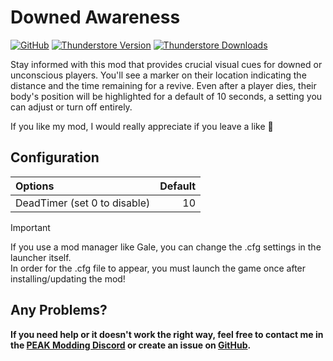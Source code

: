 # Downed Awareness

[![GitHub](https://img.shields.io/badge/GitHub-DownedAwareness-brightgreen?style=for-the-badge&logo=GitHub)](https://github.com/lucyd-dev/DownedAwareness/)
[![Thunderstore Version](https://img.shields.io/thunderstore/v/LucydDemon/DownedAwareness?style=for-the-badge&logo=thunderstore&logoColor=white)](https://thunderstore.io/c/repo/p/LucydDemon/DownedAwareness/)
[![Thunderstore Downloads](https://img.shields.io/thunderstore/dt/LucydDemon/DownedAwareness?style=for-the-badge&logo=thunderstore&logoColor=white)](https://thunderstore.io/c/repo/p/LucydDemon/DownedAwareness/)

Stay informed with this mod that provides crucial visual cues for downed or unconscious players. You'll see a marker on their location indicating the distance and the time remaining for a revive. Even after a player dies, their body's position will be highlighted for a default of 10 seconds, a setting you can adjust or turn off entirely.

If you like my mod, I would really appreciate if you leave a like 💜

## Configuration

| Options                         | Default   |
|:--------------------------------|----------:|
| DeadTimer (set 0 to disable)    | 10        |

> [!IMPORTANT]
> If you use a mod manager like Gale, you can change the .cfg settings in the launcher itself.\
> In order for the .cfg file to appear, you must launch the game once after installing/updating the mod!

## Any Problems?

**If you need help or it doesn't work the right way, feel free to contact me in the [PEAK Modding Discord](https://discord.com/channels/) or create an issue on [GitHub](https://github.com/lucyd-dev/DownedAwareness/issues).**
